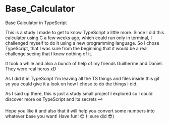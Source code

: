 # Base_Calculator

Base Calculator in TypeScript

This is a study I made to get to know TypeScript a little more.
Since I did this calculator using C a few weeks ago, which could run only in terminal, I challenged myself to do it using a new programming language. So I chose TypeScript, that I was sure from the beginning that it would be a real challenge seeing that I knew nothing of it.

It took a while and also a bunch of help of my friends Guilherme and Daniel.
They were real heros xD

As I did it in TypeScript I'm leaving all the TS things and files inside this git so you could give it a look on how I chose to do the things I did.

As I said up there, this is just a study small project I explored so I could discover more os TypeScript and its secrets 🗝

Hope you like it and also that it will help you convert some numbers into whatever base you want!
Have fun! 😊
(I sure did 😎)
